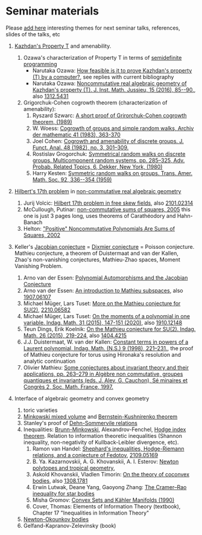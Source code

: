# Seminar materials

Please [add here](https://github.com/sergunchik/seminario)
interesting themes for next seminar talks, references, slides of the talks, etc


1. [Kazhdan's Property T](https://en.wikipedia.org/wiki/Kazhdan's_property_(T)) and amenability.
   1. Ozawa's characterization of Property T in terms of [semidefinite programming](https://en.wikipedia.org/wiki/Semidefinite_programming)
       - Narutaka Ozawa: [How feasible is it to prove Kazhdan's property (T) by a computer?](https://mathoverflow.net/q/154431), see replies with current bibliography
       - Narutaka Ozawa: [Noncommutative real algebraic geometry of Kazhdan's property (T).
J. Inst. Math. Jussieu, 15 (2016), 85--90.](https://www.cambridge.org/core/journals/journal-of-the-institute-of-mathematics-of-jussieu/article/noncommutative-real-algebraic-geometry-of-kazhdans-property-t/B2A5A3400D7C7BE9DDCFC90BC70FD55A#), also [1312.5431](https://ar5iv.org/abs/1312.5431)
   2. Grigorchuk-Cohen cogrowth theorem (characterization of amenability):
       1. Ryszard Szwarc: [A short proof of Grirorchuk-Cohen cogrowth theorem, (1989)](https://www.math.uni.wroc.pl/~szwarc/pdf/cogrowth.pdf)
       2. W. Woess: [Cogrowth of groups and simple random walks, Archiv der mathematic 41 (1983), 363-370](https://link.springer.com/content/pdf/10.1007/BF01371408.pdf)
       3. Joel Cohen: [Cogrowth and amenability of discrete groups. J. Funct. Anal. 48 (1982), no. 3, 301–309.](https://mathscinet.ams.org/mathscinet-getitem?mr=678175)
       4. Rostislav Grogorchuk: [Symmetrical random walks on discrete groups. Multicomponent random systems, pp. 285–325, Adv. Probab. Related Topics, 6, Dekker, New York, (1980)](https://mathscinet.ams.org/mathscinet-getitem?mr=599539)
       5. Harry Kesten: [Symmetric random walks on groups. Trans. Amer. Math. Soc. 92, 336--354
(1959)](https://math.northwestern.edu/~auffing/papers/KRW.pdf)
2. [Hilbert's 17th problem](https://en.wikipedia.org/wiki/Hilbert's_seventeenth_problem) in [non-commutative real algebraic geometry](https://mathoverflow.net/questions/41649/doing-real-algebraic-geometry-on-rings/41690#41690)
   1. Jurij Volcic: [Hilbert 17th problem in free skew fields](https://jvolcic.neocities.org/freeH17_14aug21.pdf), also [2101.02314](https://ar5iv.org/abs/2101.02314)
   2. McCullough, Putinar: [non-commutative sums of squares, 2005](https://msp.org/pjm/2005/218-1/pjm-v218-n1-p09-s.pdf) this one is just 3 pages long, uses theorems of Carathéodory and Hahn-Banach
   3. Helton: ["Positive" Noncommutative Polynomials Are Sums of Squares, 2002](https://www.jstor.org/stable/3597203)
3. Keller's [Jacobian conjecture](https://en.wikipedia.org/wiki/Jacobian_conjecture) = [Dixmier conjecture](https://en.wikipedia.org/wiki/Dixmier_conjecture) = Poisson conjecture. Mathieu conjecture, a theorem of Duistermaat and van der Kallen, Zhao's non-vanishing conjectures, Mathieu-Zhao spaces, Moment Vanishing Problem.
   1. Arno van der Essen: [Polynomial Automorphisms and the Jacobian Conjecture](http://emis.maths.adelaide.edu.au/journals/SC/1997/2/pdf/smf_sem-cong_2_55-81.pdf)
   2. Arno van der Essen: [An introduction to Mathieu subspaces](https://arxiv.org/abs/1907.06107), also [1907.06107](https://ar5iv.org/abs/1907.06107)
   3. Michael Müger, Lars Tuset: [More on the Mathieu conjecture for SU(2)](https://arxiv.org/abs/2210.06582), [2210.06582](https://ar5iv.org/abs/2210.06582)
   4. Michael Müger, Lars Tuset: [On the moments of a polynomial in one variable. Indag. Math. 31 (2015), 147-151 (2020)](https://arxiv.org/abs/1910.12148), also [1910.12148](https://ar5iv.org/abs/1910.12148)
   5. Teun Dings, Erik Koelnik: [On the Mathieu conjecture for SU(2). Indag. Math. 26 (2015), 219-224](https://arxiv.org/abs/1404.4215), also [1404.4215](https://ar5iv.org/abs/1404.4215)
   6. J.J. Duistermaat, W. van der Kallen: [Constant terms in powers of a Laurent polynomial, Indag. Math. (N.S.) 9 (1998), 221–231.](https://webspace.science.uu.nl/~kalle101/powers.pdf), the proof of Mathieu conjecture for torus using Hironaka's resolution and analytic continuation
   7. Olivier Mathieu: [Some conjectures about invariant theory and their applications, pp. 263–279 in Algèbre non commutative, groupes quantiques et invariants (eds. J. Alev, G. Cauchon), Sé minaires et Congrès 2, Soc. Math. France, 1997.](https://smf.emath.fr/sites/default/files/2018-11/smf_sem-cong_2_263-279_\_sample.pdf)

4. Interface of algebraic geometry and convex geometry
   1. toric varieties
   2. [Minkowski mixed volume](https://en.wikipedia.org/wiki/Mixed_volume) and [Bernstein-Kushnirenko theorem](https://en.wikipedia.org/wiki/Bernstein%E2%80%93Kushnirenko_theorem)
   3. Stanley's proof of [Dehn-Sommervile relations](https://en.wikipedia.org/wiki/Dehn%E2%80%93Sommerville_equations)
   4. Inequalities: [Brunn-Minkowski](https://en.wikipedia.org/wiki/Brunn%E2%80%93Minkowski_theorem), Alexandrov-Fenchel, [Hodge index theorem](https://en.wikipedia.org/wiki/Hodge_index_theorem). Relation to information theoretic inequalities (Shannon inequality, non-negativity of Kullback-Leibler divergence, etc).
      1. Ramon van Handel: [Shephard's inequalities, Hodge-Riemann relations, and a conjecture of Fedotov](https://ar5iv.org/abs/2109.05169),  [2109.05169](https://ar5iv.org/abs/2109.05169)
      2.  B. Ya. Kazarnovskii, A. G. Khovanskii, A. I. Esterov: [Newton polytopes and tropical geometry](https://iopscience.iop.org/article/10.1070/RM9937/meta), 
      3. Askold Khovanskii, Vladlen Timorin: [On the theory of coconvex bodies](https://arxiv.org/abs/1308.1781), also [1308.1781](https://ar5iv.org/abs/1308.1781)
      4. Erwin Lutwak, Deane Yang, Gaoyong Zhang: [The Cramer–Rao inequality for star bodies](https://cims.nyu.edu/~yangd/papers/cramer_rao.pdf)
      5. Misha Gromov: [Convex Sets and Kähler Manifolds (1990)](https://www.ihes.fr/~gromov/wp-content/uploads/2018/08/68.pdf)
      6. Cover, Thomas: Elements of Information Theory (textbook), Chapter 17 "Inequalities in Information Theory"
   5. [Newton-Okounkov bodies](https://en.wikipedia.org/wiki/Newton%E2%80%93Okounkov_body)
   6. Gelfand-Kapranov-Zelevinsky (book)

